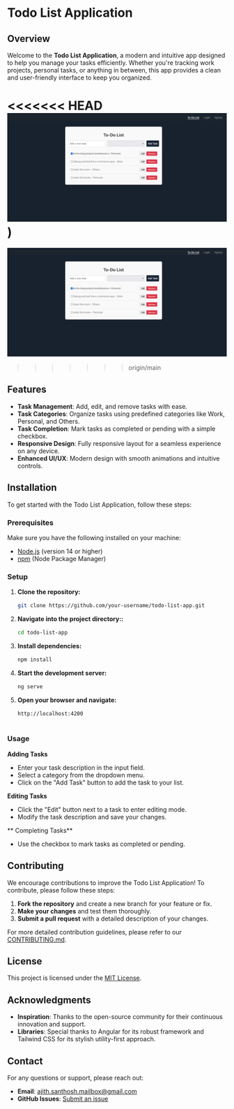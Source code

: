 # Todo List Application

## Overview

Welcome to the **Todo List Application**, a modern and intuitive app designed to help you manage your tasks efficiently. Whether you're tracking work projects, personal tasks, or anything in between, this app provides a clean and user-friendly interface to keep you organized.

<<<<<<< HEAD
![Alt text](https://github.com/AjitHX07/Todo-List/blob/main/todolist.png))
=======
![Alt text](https://github.com/AjitHX07/Todo-List/blob/main/todolist.png)
>>>>>>> origin/main


## Features

- **Task Management**: Add, edit, and remove tasks with ease.
- **Task Categories**: Organize tasks using predefined categories like Work, Personal, and Others.
- **Task Completion**: Mark tasks as completed or pending with a simple checkbox.
- **Responsive Design**: Fully responsive layout for a seamless experience on any device.
- **Enhanced UI/UX**: Modern design with smooth animations and intuitive controls.

## Installation

To get started with the Todo List Application, follow these steps:

### Prerequisites

Make sure you have the following installed on your machine:

- [Node.js](https://nodejs.org/) (version 14 or higher)
- [npm](https://www.npmjs.com/) (Node Package Manager)

### Setup

1. **Clone the repository:**

   ```bash
   git clone https://github.com/your-username/todo-list-app.git

2. **Navigate into the project directory::**

   ```bash
   cd todo-list-app

3. **Install dependencies:**

   ```bash
   npm install

4. **Start the development server:**

   ```bash
   ng serve

5. **Open your browser and navigate:**

   ```bash
   http://localhost:4200
 
### Usage
 **Adding Tasks**
- Enter your task description in the input field.
- Select a category from the dropdown menu.
- Click on the "Add Task" button to add the task to your list.

 **Editing Tasks**
- Click the "Edit" button next to a task to enter editing mode.
- Modify the task description and save your changes.

** Completing Tasks**
- Use the checkbox to mark tasks as completed or pending.

## Contributing

We encourage contributions to improve the Todo List Application! To contribute, please follow these steps:

1. **Fork the repository** and create a new branch for your feature or fix.
2. **Make your changes** and test them thoroughly.
3. **Submit a pull request** with a detailed description of your changes.

For more detailed contribution guidelines, please refer to our [CONTRIBUTING.md](CONTRIBUTING.md).

## License

This project is licensed under the [MIT License](LICENSE).

## Acknowledgments

- **Inspiration**: Thanks to the open-source community for their continuous innovation and support.
- **Libraries**: Special thanks to Angular for its robust framework and Tailwind CSS for its stylish utility-first approach.

## Contact

For any questions or support, please reach out:

- **Email**: ajith.santhosh.mailbox@gmail.com
- **GitHub Issues**: [Submit an issue](https://github.com/your-username/todo-list-app/issues)
